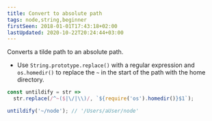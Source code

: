 ```yaml
---
title: Convert to absolute path
tags: node,string,beginner
firstSeen: 2018-01-01T17:43:18+02:00
lastUpdated: 2020-10-22T20:24:44+03:00
---
```


Converts a tilde path to an absolute path.

- Use `String.prototype.replace()` with a regular expression and `os.homedir()` to replace the `~` in the start of the path with the home directory.

```js
const untildify = str =>
  str.replace(/^~($|\/|\\)/, `${require('os').homedir()}$1`);
```

```js
untildify('~/node'); // '/Users/aUser/node'
```
